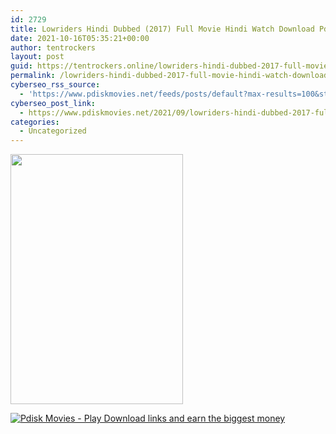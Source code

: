 ```yaml
---
id: 2729
title: Lowriders Hindi Dubbed (2017) Full Movie Hindi Watch Download Pdisk
date: 2021-10-16T05:35:21+00:00
author: tentrockers
layout: post
guid: https://tentrockers.online/lowriders-hindi-dubbed-2017-full-movie-hindi-watch-download-pdisk/
permalink: /lowriders-hindi-dubbed-2017-full-movie-hindi-watch-download-pdisk/
cyberseo_rss_source:
  - 'https://www.pdiskmovies.net/feeds/posts/default?max-results=100&start-index=501'
cyberseo_post_link:
  - https://www.pdiskmovies.net/2021/09/lowriders-hindi-dubbed-2017-full-movie.html
categories:
  - Uncategorized
---
```

<div class="separator">
  <a href="https://1.bp.blogspot.com/-6OSGSBqN8qI/YTxhMTgdwhI/AAAAAAAAbDs/k15CriP80Cs1zDo0pl3X3s0wqxqSeQEVACLcBGAsYHQ/s580/Lowriders%2BHindi%2BDubbed%2B%25282017%2529%2BFull%2BMovie%2BHindi%2BWatch%2BDownload%2BPdisk.jpg" imageanchor="1"><img loading="lazy" border="0" data-original-height="580" data-original-width="400" height="400" src="https://1.bp.blogspot.com/-6OSGSBqN8qI/YTxhMTgdwhI/AAAAAAAAbDs/k15CriP80Cs1zDo0pl3X3s0wqxqSeQEVACLcBGAsYHQ/w276-h400/Lowriders%2BHindi%2BDubbed%2B%25282017%2529%2BFull%2BMovie%2BHindi%2BWatch%2BDownload%2BPdisk.jpg" width="276" /></a>
</div>

[![](https://1.bp.blogspot.com/-KJZYdQTn3nw/YS8VdIdXMyI/AAAAAAAAaw4/BR8dsGkpxw0T8C_4G4ALfMA7cP79KN3kwCLcBGAsYHQ/w400-h58/play_download_buttuons-removebg-preview.png "Pdisk Movies - Play Download links and earn the biggest money")](https://kofilink.com/1/bnYya3E5MDAwNmtq?dn=1)